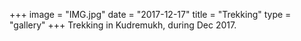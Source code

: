 +++
image = "IMG.jpg"
date = "2017-12-17"
title = "Trekking"
type = "gallery"
+++
Trekking in Kudremukh, during Dec 2017.
